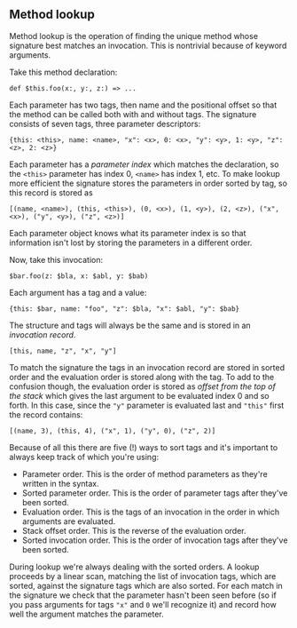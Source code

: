 ## Method lookup

Method lookup is the operation of finding the unique method whose signature best matches an invocation. This is nontrivial because of keyword arguments.

Take this method declaration:

    def $this.foo(x:, y:, z:) => ...

Each parameter has two tags, then name and the positional offset so that the method can be called both with and without tags. The signature consists of seven tags, three parameter descriptors:

    {this: <this>, name: <name>, "x": <x>, 0: <x>, "y": <y>, 1: <y>, "z": <z>, 2: <z>}

Each parameter has a *parameter index* which matches the declaration, so the `<this>` parameter has index 0, `<name>` has index 1, etc. To make lookup more efficient the signature stores the parameters in order sorted by tag, so this record is stored as

    [(name, <name>), (this, <this>), (0, <x>), (1, <y>), (2, <z>), ("x", <x>), ("y", <y>), ("z", <z>)]

Each parameter object knows what its parameter index is so that information isn't lost by storing the parameters in a different order.

Now, take this invocation:

    $bar.foo(z: $bla, x: $abl, y: $bab)

Each argument has a tag and a value:

    {this: $bar, name: "foo", "z": $bla, "x": $abl, "y": $bab}

The structure and tags will always be the same and is stored in an *invocation record*.

    [this, name, "z", "x", "y"]

To match the signature the tags in an invocation record are stored in sorted order and the evaluation order is stored along with the tag. To add to the confusion though, the evaluation order is stored as *offset from the top of the stack* which gives the last argument to be evaluated index 0 and so forth. In this case, since the `"y"` parameter is evaluated last and `"this"` first the record contains:

    [(name, 3), (this, 4), ("x", 1), ("y", 0), ("z", 2)]

Because of all this there are five (!) ways to sort tags and it's important to always keep track of which you're using:

 * Parameter order. This is the order of method parameters as they're written in the syntax.
 * Sorted parameter order. This is the order of parameter tags after they've been sorted.
 * Evaluation order. This is the tags of an invocation in the order in which arguments are evaluated.
 * Stack offset order. This is the reverse of the evaluation order.
 * Sorted invocation order. This is the order of invocation tags after they've been sorted.

During lookup we're always dealing with the sorted orders. A lookup proceeds by a linear scan, matching the list of invocation tags, which are sorted, against the signature tags which are also sorted. For each match in the signature we check that the parameter hasn't been seen before (so if you pass arguments for tags `"x"` and `0` we'll recognize it) and record how well the argument matches the parameter.
